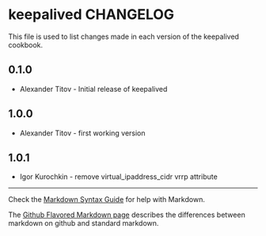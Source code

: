 keepalived CHANGELOG
====================

This file is used to list changes made in each version of the keepalived cookbook.

0.1.0
-----
- Alexander Titov - Initial release of keepalived

1.0.0
-----
- Alexander Titov - first working version

1.0.1
-----
- Igor Kurochkin - remove virtual_ipaddress_cidr vrrp attribute

- - -
Check the [Markdown Syntax Guide](http://daringfireball.net/projects/markdown/syntax) for help with Markdown.

The [Github Flavored Markdown page](http://github.github.com/github-flavored-markdown/) describes the differences between markdown on github and standard markdown.
